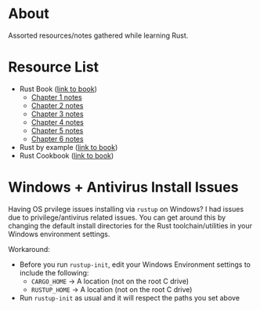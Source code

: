 # About
Assorted resources/notes gathered while learning Rust.

# Resource List
* Rust Book ([link to book](https://doc.rust-lang.org/book/))
    * [Chapter 1 notes](https://github.com/rywhale/rust_learning/blob/master/rust_book/Chapter_1_GettingStarted/Chapter_1_notes.md)
    * [Chapter 2 notes](https://github.com/rywhale/rust_learning/blob/master/rust_book/Chapter_2_GuessingGame/Chapter_2_notes.md)
    * [Chapter 3  notes](https://github.com/rywhale/rust_learning/blob/master/rust_book/Chapter_3_CommonProgrammingConcepts/Chapter_3_notes.md)
    * [Chapter 4 notes](https://github.com/rywhale/rust_learning/blob/master/rust_book/Chapter_4_Ownership/Chapter_4_notes.md)
    * [Chapter 5 notes](https://github.com/rywhale/rust_learning/blob/master/rust_book/Chapter_5_Structs/Chapter_5_notes.md)
    * [Chapter 6 notes](https://github.com/rywhale/rust_learning/blob/master/rust_book/Chapter_6_Enums/Chapter_6_notes.md)
* Rust by example ([link to book](https://doc.rust-lang.org/stable/rust-by-example/))
* Rust Cookbook ([link to book](https://rust-lang-nursery.github.io/rust-cookbook/))

# Windows + Antivirus Install Issues
Having OS prvilege issues installing via `rustup` on Windows? I had issues due to privilege/antivirus related issues. You can get around this by changing the default install directories for the Rust toolchain/utilities in your Windows environment settings. 

Workaround: 
* Before you run `rustup-init`, edit your Windows Environment settings to include the following:
    * `CARGO_HOME` -> A location (not on the root C drive)
    * `RUSTUP_HOME` -> A location (not on the root C drive)
* Run `rustup-init` as usual and it will respect the paths you set above
